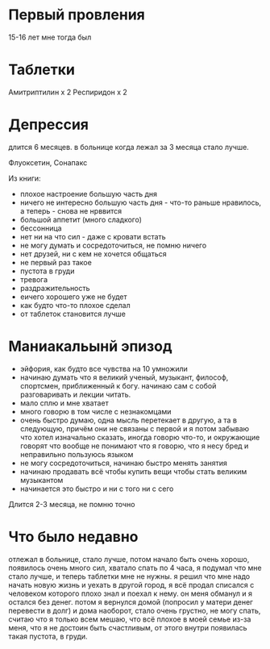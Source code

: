 # Первый провления

15-16 лет мне тогда был

# Таблетки

Амитриптилин х 2
Респиридон х 2

# Депрессия

длится 6 месяцев. в больнице когда лежал за 3 месяца стало лучше.

Флуоксетин, Сонапакс

Из книги:
- плохое настроение большую часть дня
- ничего не интересно большую часть дня - что-то раньше нравилось, а теперь - снова не нрввится
- большой аппетит (много сладкого)
- бессонница
- нет ни на что сил - даже с кровати встать
- не могу думать и сосредоточиться, не помню ничего
- нет друзей, ни с кем не хочется общаться
- не первый раз такое
- пустота в груди
- тревога
- раздражительность
- еичего хорошего уже не будет
- как будто что-то плохое сделал
- от таблеток становится лучше

# Маниакальынй эпизод

- эйфория, как будто все чувства на 10 умножили
- начинаю думать что я великий ученый, музыкант, философ, спортсмен, приближенный к богу. начинаю сам с собой разговаривать и лекции читать.
- мало сплю и мне хватает
- много говорю в том числе с незнакомцами
- очень быстро думаю, одна мысль перетекает в другую, а та в следующую, причём они не связаны с первой и я потом забываю что хотел изначально сказать, иногда говорю что-то, и окружающие говорят что вообще не понимают что я говорю, что я несу бред и неправильно пользуюсь языком
- не могу сосредоточиться, начинаю быстро менять занятия
- начинаю продавать всё чтобы купить вещи чтобы стать великим музыкантом
- начинается это быстро и ни с того ни с сего

Длится 2-3 месяца, не помню точно

# Что было недавно

отлежал в больнице, стало лучше, потом начало быть очень хорошо, появилось очень много сил, хватало спать по 4 часа, я подумал что мне стало лучше, и теперь таблетки мне не нужны. я решил что мне надо начать новую жизнь и уехать в другой город, я всё продал списался с человеком которого плохо знал и поехал к нему. он меня обманул и я остался без денег. потом я вернулся домой (попросил у матери денег перевести в долг) и дома наоборот, стало очень грустно, не могу спать, считаю что я только всем мешаю, что всё плохое в моей семье из-за меня, что я не достоин быть счастливым, от этого внутри появилась такая пустота, в груди.